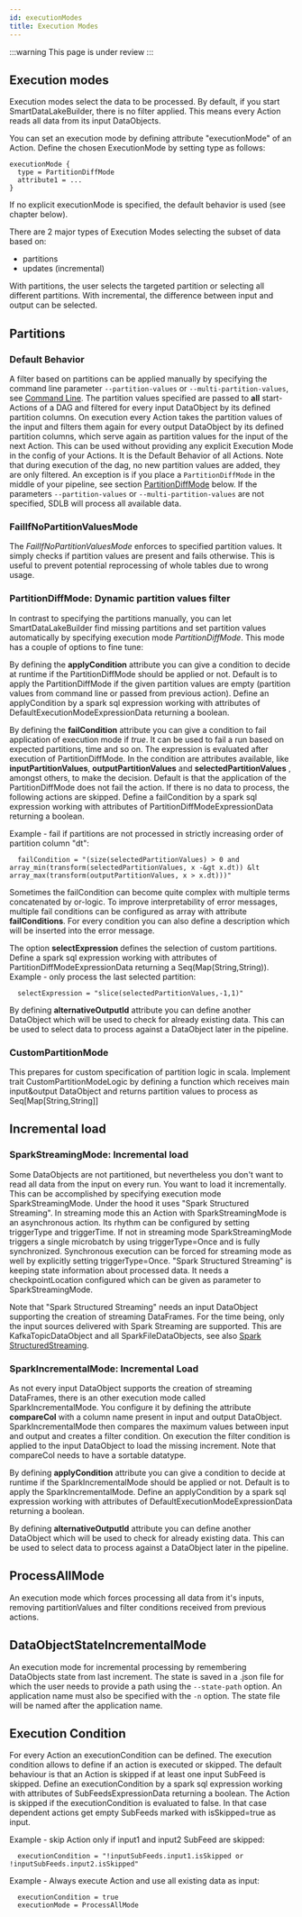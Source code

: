 ```yaml
---
id: executionModes
title: Execution Modes
---
```


:::warning
This page is under review 
:::

## Execution modes
Execution modes select the data to be processed. By default, if you start SmartDataLakeBuilder, there is no filter applied. This means every Action reads all data from its input DataObjects.

You can set an execution mode by defining attribute "executionMode" of an Action. Define the chosen ExecutionMode by setting type as follows:
```
executionMode {
  type = PartitionDiffMode
  attribute1 = ...
}
```
If no explicit executionMode is specified, the default behavior is used (see chapter below).

There are 2 major types of Execution Modes selecting the subset of data based on:

* partitions 
* updates (incremental)

With partitions, the user selects the targeted partition or selecting all different partitions. 
With incremental, the difference between input and output can be selected. 

## Partitions
<!--TODO find a good introduction to partitions-->

### Default Behavior
A filter based on partitions can be applied manually by specifying the command line parameter `--partition-values` or `--multi-partition-values`, see [Command Line](commandLine.md). The partition values specified are passed to **all** start-Actions of a DAG and filtered for every input DataObject by its defined partition columns.
On execution every Action takes the partition values of the input and filters them again for every output DataObject by its defined partition columns, which serve again as partition values for the input of the next Action.
This can be used without providing any explicit Execution Mode in the config of your Actions. It is the Default Behavior of all Actions. 
Note that during execution of the dag, no new partition values are added, they are only filtered. An exception is if you place a `PartitionDiffMode` in the middle of your pipeline, see section [PartitionDiffMode](#partitiondiffmode-dynamic-partition-values-filter) below.
If the parameters `--partition-values` or `--multi-partition-values` are not specified, SDLB will process all available data.

### FailIfNoPartitionValuesMode
The *FailIfNoPartitionValuesMode* enforces to specified partition values. It simply checks if partition values are present and fails otherwise.
This is useful to prevent potential reprocessing of whole tables due to wrong usage.

### PartitionDiffMode: Dynamic partition values filter
In contrast to specifying the partitions manually, you can let SmartDataLakeBuilder find missing partitions and set partition values automatically by specifying execution mode *PartitionDiffMode*. This mode has a couple of options to fine tune:

By defining the **applyCondition** attribute you can give a condition to decide at runtime if the PartitionDiffMode should be applied or not.
Default is to apply the PartitionDiffMode if the given partition values are empty (partition values from command line or passed from previous action).
Define an applyCondition by a spark sql expression working with attributes of DefaultExecutionModeExpressionData returning a boolean.
<!--TODO provide an example for PartitionDiffMode.applyCondition -->

By defining the **failCondition** attribute you can give a condition to fail application of execution mode if *true*.
It can be used to fail a run based on expected partitions, time and so on.
The expression is evaluated after execution of PartitionDiffMode. In the condition are attributes available, like **inputPartitionValues**, **outputPartitionValues** and **selectedPartitionValues** , amongst others, to make the decision.
Default is that the application of the PartitionDiffMode does not fail the action. If there is no data to process, the following actions are skipped.
Define a failCondition by a spark sql expression working with attributes of PartitionDiffModeExpressionData returning a boolean.

Example - fail if partitions are not processed in strictly increasing order of partition column "dt":
```
  failCondition = "(size(selectedPartitionValues) > 0 and array_min(transform(selectedPartitionValues, x -&gt x.dt)) &lt array_max(transform(outputPartitionValues, x > x.dt)))"
```

Sometimes the failCondition can become quite complex with multiple terms concatenated by or-logic.
To improve interpretability of error messages, multiple fail conditions can be configured as array with attribute **failConditions**. For every condition you can also define a description which will be inserted into the error message.
<!--TODO show a short example of PartitionDiffMode.failConditions with descriptions -->

The option **selectExpression** defines the selection of custom partitions.
Define a spark sql expression working with attributes of PartitionDiffModeExpressionData returning a Seq(Map(String,String)).
Example - only process the last selected partition:
```
  selectExpression = "slice(selectedPartitionValues,-1,1)"
```

By defining **alternativeOutputId** attribute you can define another DataObject which will be used to check for already existing data.
This can be used to select data to process against a DataObject later in the pipeline.

<!--TODO describe also PartitionDiffMode options  partitionColNb -->
<!--TODO describe also PartitionDiffMode options  nbOfPartitionValuesPerRun -->
<!--TODO describe also PartitionDiffMode options  applyPartitionValuesTransform -->
<!--TODO describe also PartitionDiffMode options  selectAdditionalInputExpression -->

### CustomPartitionMode
This prepares for custom specification of partition logic in scala.
Implement trait CustomPartitionModeLogic by defining a function which receives main input&output DataObject and returns partition values to process as Seq[Map[String,String]\]


## Incremental load
<!-- TODO introduction to incremental -->



### SparkStreamingMode: Incremental load
Some DataObjects are not partitioned, but nevertheless you don't want to read all data from the input on every run. You want to load it incrementally.
This can be accomplished by specifying execution mode SparkStreamingMode. Under the hood it uses "Spark Structured Streaming".
In streaming mode this an Action with SparkStreamingMode is an asynchronous action. Its rhythm can be configured by setting triggerType and triggerTime.
If not in streaming mode SparkStreamingMode triggers a single microbatch by using triggerType=Once and is fully synchronized. Synchronous execution can be forced for streaming mode as well by explicitly setting triggerType=Once.
"Spark Structured Streaming" is keeping state information about processed data. It needs a checkpointLocation configured which can be given as parameter to SparkStreamingMode.

Note that "Spark Structured Streaming" needs an input DataObject supporting the creation of streaming DataFrames.
For the time being, only the input sources delivered with Spark Streaming are supported.
This are KafkaTopicDataObject and all SparkFileDataObjects, see also [Spark StructuredStreaming](https://spark.apache.org/docs/latest/structured-streaming-programming-guide.html#creating-streaming-dataframes-and-streaming-datasets).

<!-- TODO does SparkIncrementalMode still exist or is it now better specified with the other incremental modes? -->
### SparkIncrementalMode: Incremental Load
As not every input DataObject supports the creation of streaming DataFrames, there is an other execution mode called SparkIncrementalMode.
You configure it by defining the attribute **compareCol** with a column name present in input and output DataObject.
SparkIncrementalMode then compares the maximum values between input and output and creates a filter condition.
On execution the filter condition is applied to the input DataObject to load the missing increment.
Note that compareCol needs to have a sortable datatype.

By defining **applyCondition** attribute you can give a condition to decide at runtime if the SparkIncrementalMode should be applied or not.
Default is to apply the SparkIncrementalMode. Define an applyCondition by a spark sql expression working with attributes of DefaultExecutionModeExpressionData returning a boolean.

By defining **alternativeOutputId** attribute you can define another DataObject which will be used to check for already existing data.
This can be used to select data to process against a DataObject later in the pipeline.

<!-- TODO describe DataFrameIncrementalMode -->
<!-- TODO describe FileIncrementalMode -->




## ProcessAllMode
An execution mode which forces processing all data from it's inputs, removing partitionValues and filter conditions received from previous actions.

## DataObjectStateIncrementalMode
An execution mode for incremental processing by remembering DataObjects state from last increment. The state is saved in a .json file for which the user needs to provide a path using the `--state-path` option. An application name must also be specified with the `-n` option. The state file will be named after the application name.

## Execution Condition
For every Action an executionCondition can be defined. The execution condition allows to define if an action is executed or skipped. The default behaviour is that an Action is skipped if at least one input SubFeed is skipped.
Define an executionCondition by a spark sql expression working with attributes of SubFeedsExpressionData returning a boolean.
The Action is skipped if the executionCondition is evaluated to false. In that case dependent actions get empty SubFeeds marked with isSkipped=true as input.

Example - skip Action only if input1 and input2 SubFeed are skipped:
```
  executionCondition = "!inputSubFeeds.input1.isSkipped or !inputSubFeeds.input2.isSkipped"
```

Example - Always execute Action and use all existing data as input:
```
  executionCondition = true
  executionMode = ProcessAllMode
```
